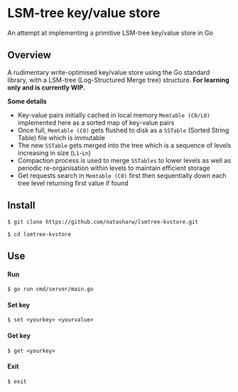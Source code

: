 # LSM-tree key/value store

An attempt at implementing a primitive LSM-tree key/value store in Go

## Overview

A rudimentary write-optimised key/value store using the Go standard library, with a LSM-tree (Log-Structured Merge tree) structure. <b>For learning only and is currently WIP.</b>

<b>Some details</b>
* Key-value pairs initially cached in local memory `Memtable (C0/L0)` implemented here as a sorted map of key-value pairs
* Once full, `Memtable (C0)` gets flushed to disk as a `SSTable` (Sorted String Table) file which is immutable
* The new `SSTable` gets merged into the tree which is a sequence of levels increasing in size (`L1`-`Ln`)
* Compaction process is used to merge `SSTables` to lower levels as well as periodic re-organisation within levels to maintain efficient storage
* Get requests search in `Memtable (C0)` first then sequentially down each tree level returning first value if found


## Install
```
$ git clone https://github.com/natasharw/lsmtree-kvstore.git
```
```
$ cd lsmtree-kvstore
```

## Use

#### Run
```
$ go run cmd/server/main.go
```
#### Set key
```
$ set <yourkey> <yourvalue>
```
#### Get key
```
$ get <yourkey>
```
#### Exit
```
$ exit
```
